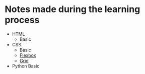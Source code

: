 # Notes made during the learning process
 - HTML
    - Basic
 - CSS
    - Basic
    - [Flexbox](https://github.com/akari-ivanoff/notes/blob/master/css_flexbox.md)
    - [Grid](https://github.com/akari-ivanoff/notes/blob/master/css_grid.md)
 - Python Basic

 
